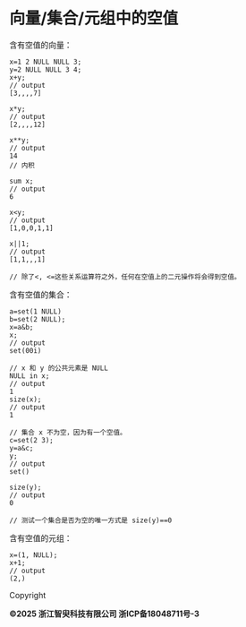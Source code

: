 # 向量/集合/元组中的空值

含有空值的向量：

```
x=1 2 NULL NULL 3;
y=2 NULL NULL 3 4;
x+y;
// output
[3,,,,7]

x*y;
// output
[2,,,,12]

x**y;
// output
14
// 内积

sum x;
// output
6

x<y;
// output
[1,0,0,1,1]

x||1;
// output
[1,1,,,1]

// 除了<, <=这些关系运算符之外，任何在空值上的二元操作将会得到空值。
```

含有空值的集合：

```
a=set(1 NULL)
b=set(2 NULL);
x=a&b;
x;
// output
set(00i)

// x 和 y 的公共元素是 NULL
NULL in x;
// output
1
size(x);
// output
1

// 集合 x 不为空，因为有一个空值。
c=set(2 3);
y=a&c;
y;
// output
set()

size(y);
// output
0

// 测试一个集合是否为空的唯一方式是 size(y)==0
```

含有空值的元组：

```
x=(1, NULL);
x+1;
// output
(2,)
```

Copyright

**©2025 浙江智臾科技有限公司 浙ICP备18048711号-3**
